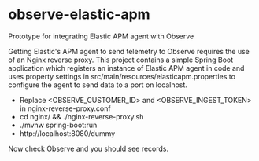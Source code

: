 # observe-elastic-apm
Prototype for integrating Elastic APM agent with Observe

Getting Elastic's APM agent to send telemetry to Observe requires the use of an Nginx reverse proxy. This project contains a simple Spring Boot application which registers an instance of Elastic APM agent in code and uses property settings in src/main/resources/elasticapm.properties to configure the agent to send data to a port on localhost.

- Replace <OBSERVE_CUSTOMER_ID> and <OBSERVE_INGEST_TOKEN> in nginx-reverse-proxy.conf
-  cd nginx/ && ./nginx-reverse-proxy.sh
-  ./mvnw spring-boot:run
-  http://localhost:8080/dummy

Now check Observe and you should see records.
